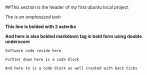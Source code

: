 ##This section is the header of my first ubuntu local project

*The is an emphasized texh*

**This line is bolded with 2 asteriks**

__And here is also bolded markdown tag in bold form using double underscore__

`Software code reside here`

~~~
Furhter down here is a code block
~~~~
```
And here to is a code block as well created with back ticks

```
